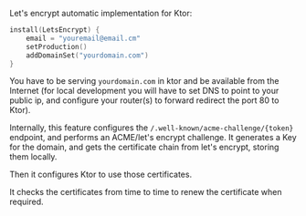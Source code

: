 Let's encrypt automatic implementation for Ktor:

```kotlin
install(LetsEncrypt) {
    email = "youremail@email.cm"
    setProduction()
    addDomainSet("yourdomain.com")
}
```

You have to be serving `yourdomain.com` in ktor and be available from the Internet
(for local development you will have to set DNS to point to your public ip,
and configure your router(s) to forward redirect the port 80 to Ktor).

Internally, this feature configures the `/.well-known/acme-challenge/{token}` endpoint,
and performs an ACME/let's encrypt challenge. It generates a Key for the domain,
and gets the certificate chain from let's encrypt, storing them locally.

Then it configures Ktor to use those certificates.

It checks the certificates from time to time to renew the certificate when required.
 